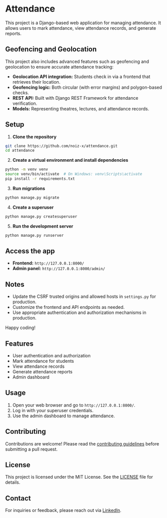 
# Attendance

This project is a Django-based web application for managing attendance. It allows users to mark attendance, view attendance records, and generate reports.

## Geofencing and Geolocation

This project also includes advanced features such as geofencing and geolocation to ensure accurate attendance tracking:

- **Geolocation API integration:** Students check in via a frontend that retrieves their location.
- **Geofencing logic:** Both circular (with error margins) and polygon-based checks.
- **REST API:** Built with Django REST Framework for attendance verification.
- **Models:** Representing theatres, lectures, and attendance records.

## Setup

1. **Clone the repository**
  ```bash
  git clone https://github.com/noiz-x/attendance.git
  cd attendance
  ```
2. **Create a virtual environment and install dependencies**
  ```bash
  python -m venv venv
  source venv/bin/activate  # On Windows: venv\Scripts\activate
  pip install -r requirements.txt
  ```
3. **Run migrations**
  ```bash
  python manage.py migrate
  ```
4. **Create a superuser**
  ```bash
  python manage.py createsuperuser
  ```
5. **Run the development server**
  ```bash
  python manage.py runserver
  ```

## Access the app

- **Frontend:** `http://127.0.0.1:8000/`
- **Admin panel:** `http://127.0.0.1:8000/admin/`

## Notes

- Update the CSRF trusted origins and allowed hosts in `settings.py` for production.
- Customize the frontend and API endpoints as needed.
- Use appropriate authentication and authorization mechanisms in production.

Happy coding!


## Features

- User authentication and authorization
- Mark attendance for students
- View attendance records
- Generate attendance reports
- Admin dashboard

## Usage

1. Open your web browser and go to `http://127.0.0.1:8000/`.
2. Log in with your superuser credentials.
3. Use the admin dashboard to manage attendance.

## Contributing

Contributions are welcome! Please read the [contributing guidelines](CONTRIBUTING.md) before submitting a pull request.

## License

This project is licensed under the MIT License. See the [LICENSE](LICENSE) file for details.

## Contact

For inquiries or feedback, please reach out via [LinkedIn](https://www.linkedin.com/in/iamgeekspe/).